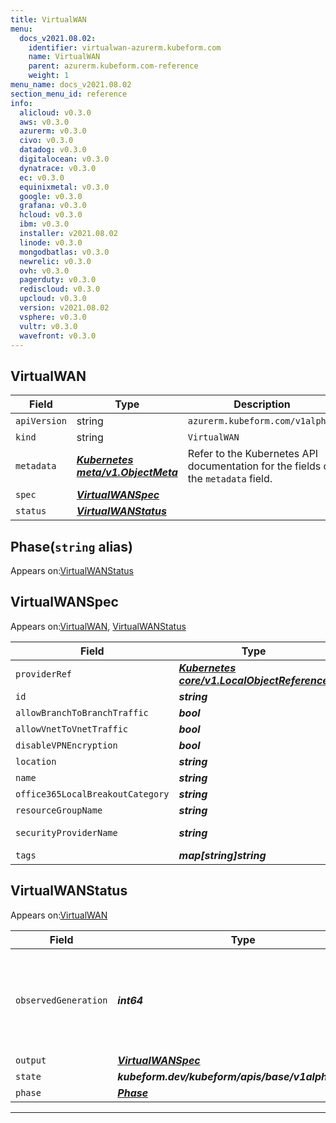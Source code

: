 ```yaml
---
title: VirtualWAN
menu:
  docs_v2021.08.02:
    identifier: virtualwan-azurerm.kubeform.com
    name: VirtualWAN
    parent: azurerm.kubeform.com-reference
    weight: 1
menu_name: docs_v2021.08.02
section_menu_id: reference
info:
  alicloud: v0.3.0
  aws: v0.3.0
  azurerm: v0.3.0
  civo: v0.3.0
  datadog: v0.3.0
  digitalocean: v0.3.0
  dynatrace: v0.3.0
  ec: v0.3.0
  equinixmetal: v0.3.0
  google: v0.3.0
  grafana: v0.3.0
  hcloud: v0.3.0
  ibm: v0.3.0
  installer: v2021.08.02
  linode: v0.3.0
  mongodbatlas: v0.3.0
  newrelic: v0.3.0
  ovh: v0.3.0
  pagerduty: v0.3.0
  rediscloud: v0.3.0
  upcloud: v0.3.0
  version: v2021.08.02
  vsphere: v0.3.0
  vultr: v0.3.0
  wavefront: v0.3.0
---
```


## VirtualWAN
| Field | Type | Description |
| ------ | ----- | ----------- |
| `apiVersion` | string | `azurerm.kubeform.com/v1alpha1` |
|    `kind` | string | `VirtualWAN` |
| `metadata` | ***[Kubernetes meta/v1.ObjectMeta](https://v1-18.docs.kubernetes.io/docs/reference/generated/kubernetes-api/v1.18/#objectmeta-v1-meta)***|Refer to the Kubernetes API documentation for the fields of the `metadata` field.|
| `spec` | ***[VirtualWANSpec](#virtualwanspec)***||
| `status` | ***[VirtualWANStatus](#virtualwanstatus)***||
## Phase(`string` alias)

Appears on:[VirtualWANStatus](#virtualwanstatus)

## VirtualWANSpec

Appears on:[VirtualWAN](#virtualwan), [VirtualWANStatus](#virtualwanstatus)

| Field | Type | Description |
| ------ | ----- | ----------- |
| `providerRef` | ***[Kubernetes core/v1.LocalObjectReference](https://v1-18.docs.kubernetes.io/docs/reference/generated/kubernetes-api/v1.18/#localobjectreference-v1-core)***||
| `id` | ***string***||
| `allowBranchToBranchTraffic` | ***bool***| ***(Optional)*** |
| `allowVnetToVnetTraffic` | ***bool***| ***(Optional)*** |
| `disableVPNEncryption` | ***bool***| ***(Optional)*** |
| `location` | ***string***||
| `name` | ***string***||
| `office365LocalBreakoutCategory` | ***string***| ***(Optional)*** |
| `resourceGroupName` | ***string***||
| `securityProviderName` | ***string***| ***(Optional)*** Deprecated|
| `tags` | ***map[string]string***| ***(Optional)*** |
## VirtualWANStatus

Appears on:[VirtualWAN](#virtualwan)

| Field | Type | Description |
| ------ | ----- | ----------- |
| `observedGeneration` | ***int64***| ***(Optional)*** Resource generation, which is updated on mutation by the API Server.|
| `output` | ***[VirtualWANSpec](#virtualwanspec)***| ***(Optional)*** |
| `state` | ***kubeform.dev/kubeform/apis/base/v1alpha1.State***| ***(Optional)*** |
| `phase` | ***[Phase](#phase)***| ***(Optional)*** |
---
